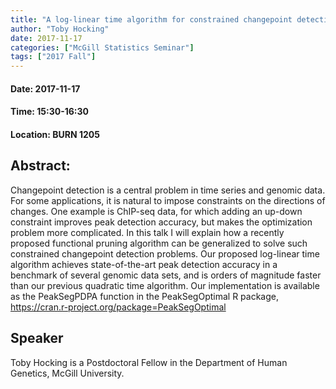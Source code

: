 ```yaml
---
title: "A log-linear time algorithm for constrained changepoint detection"
author: "Toby Hocking"
date: 2017-11-17
categories: ["McGill Statistics Seminar"]
tags: ["2017 Fall"]
---
```


#### Date: 2017-11-17
#### Time: 15:30-16:30
#### Location: BURN 1205

## Abstract:


Changepoint detection is a central problem in time series and genomic data. For some applications, it is natural to impose constraints on the directions of changes. One example is ChIP-seq data, for which adding an up-down constraint improves peak detection accuracy, but makes the optimization problem more complicated. In this talk I will explain how a recently proposed functional pruning algorithm can be generalized to solve such constrained changepoint detection problems. Our proposed log-linear time algorithm achieves state-of-the-art peak detection accuracy in a benchmark of several genomic data sets, and is orders of magnitude faster than our previous quadratic time algorithm. Our implementation is available as the PeakSegPDPA function in the PeakSegOptimal R package, https://cran.r-project.org/package=PeakSegOptimal








## Speaker

Toby Hocking is a Postdoctoral Fellow in the Department of Human Genetics, McGill University.

